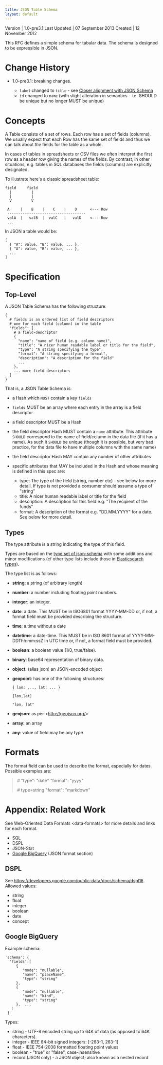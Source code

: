 ```yaml
---
title: JSON Table Schema
layout: default
---
```


<div class="meta" markdown="block">
Version | 1.0-pre3.1
Last Updated | 07 September 2013
Created | 12 November 2012

</div>

This RFC defines a simple schema for tabular data. The schema is
designed to be expressible in JSON.

Change History
==============

-   1.0-pre3.1: breaking changes.

    -   `label` changed to `title` - see [Closer alignment with JSON
        Schema](https://github.com/dataprotocols/dataprotocols/issues/46)
    -   `id` changed to `name` (with slight alteration in semantics -
        i.e. SHOULD be unique but no longer MUST be unique)

Concepts
========

A Table consists of a set of rows. Each row has a set of fields
(columns). We usually expect that each Row has the same set of fields
and thus we can talk about *the* fields for the table as a whole.

In cases of tables in spreadsheets or CSV files we often interpret the
first row as a header row giving the names of the fields. By contrast,
in other situations, e.g. tables in SQL databases the fields (columns)
are explicitly designated.

To illustrate here's a classic spreadsheet table:

    field     field
      |         |
      |         |
      V         V

     A     |    B    |    C    |    D      <--- Row
     ------------------------------------
     valA  |   valB  |  valC   |   valD    <--- Row
     ...

In JSON a table would be:

    [
      { "A": value, "B": value, ... },
      { "A": value, "B": value, ... },
      ...
    ]

Specification
=============

Top-Level
---------

A JSON Table Schema has the following structure:

    {
      # fields is an ordered list of field descriptors
      # one for each field (column) in the table
      "fields": [
        # a field-descriptor
        {
          "name": "name of field (e.g. column name)",
          "title": "A nicer human readable label or title for the field",
          "type": "A string specifying the type",
          "format": "A string specifying a format",
          "description": "A description for the field"
          ...
        },
        ... more field descriptors
      ]
    }

That is, a JSON Table Schema is:

-   a Hash which `MUST` contain a key `fields`
-   `fields` MUST be an array where each entry in the array is a field
    descriptor
-   a field descriptor MUST be a Hash
-   the field descriptor Hash MUST contain a `name` attribute. This
    attribute `SHOULD` correspond to the name of field/column in the
    data file (if it has a name). As such it `SHOULD` be unique (though
    it is possible, but very bad practice, for the data file to have
    multiple columns with the same name)
-   the field descriptor Hash MAY contain any number of other attributes
-   specific attributes that MAY be included in the Hash and whose
    meaning is defined in this spec are:

    -   type: The type of the field (string, number etc) - see below for
        more detail. If type is not provided a consumer should assume a
        type of "string"
    -   title: A nicer human readable label or title for the field
    -   description: A description for this field e.g. "The recipient of
        the funds"
    -   format: A description of the format e.g. "DD.MM.YYYY" for a
        date. See below for more detail.

Types
-----

The type attribute is a string indicating the type of this field.

Types are based on the [type set of
json-schema](http://tools.ietf.org/html/draft-zyp-json-schema-03#section-5.1)
with some additions and minor modifications (cf other type lists include
those in [Elasticsearch
types](http://www.elasticsearch.org/guide/reference/mapping/)).

The type list is as follows:

-   **string**: a string (of arbitrary length)
-   **number**: a number including floating point numbers.
-   **integer**: an integer.
-   **date**: a date. This MUST be in ISO6801 format YYYY-MM-DD or, if
    not, a format field must be provided describing the structure.
-   **time**: a time without a date
-   **datetime**: a date-time. This MUST be in ISO 8601 format of
    YYYY-MM-DDThh:mm:ssZ in UTC time or, if not, a format field must be
    provided.
-   **boolean**: a boolean value (1/0, true/false).
-   **binary**: base64 representation of binary data.
-   **object**: (alias json) an JSON-encoded object
-   **geopoint**: has one of the following structures:

        { lon: ..., lat: ... }

        [lon,lat]

        "lon, lat"

-   **geojson**: as per \<<http://geojson.org/>\>
-   **array**: an array
-   **any**: value of field may be any type

Formats
=======

The format field can be used to describe the format, especially for
dates. Possible examples are:

> \# "type": "date" "format": "yyyy"
>
> \# type=string "format": "markdown"

Appendix: Related Work
======================

See Web-Oriented Data Formats \<data-formats\> for more details and
links for each format.

-   SQL
-   DSPL
-   JSON-Stat
-   [Google
    BigQuery](https://developers.google.com/bigquery/docs/import#jsonformat)
    (JSON format section)

DSPL
----

See <https://developers.google.com/public-data/docs/schema/dspl18>.
Allowed values:

-   string
-   float
-   integer
-   boolean
-   date
-   concept

Google BigQuery
---------------

Example schema:

    'schema': {
      'fields':[
         {
            "mode": "nullable",
            "name": "placeName",
            "type": "string"
         },
         {
            "mode": "nullable",
            "name": "kind",
            "type": "string"
         },  ...
       ]
     }

Types:

-   string - UTF-8 encoded string up to 64K of data (as opposed to 64K
    characters).
-   integer - IEEE 64-bit signed integers: [-263-1, 263-1]
-   float - IEEE 754-2008 formatted floating point values
-   boolean - "true" or "false", case-insensitive
-   record (JSON only) - a JSON object; also known as a nested record
